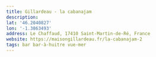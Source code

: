 ```yaml
---
title: Gillardeau - la cabanajam
description:
lat: '46.2040827'
lon: '-1.3863493'
address: Le Chaffaud, 17410 Saint-Martin-de-Ré, France
website: https://maisongillardeau.fr/la-cabanajam-2
tags: bar bar-à-huitre vue-mer
---
```

